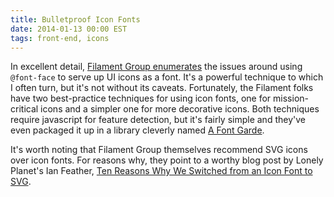 ```yaml
---
title: Bulletproof Icon Fonts
date: 2014-01-13 00:00 EST
tags: front-end, icons
---
```


In excellent detail, [Filament Group enumerates](http://filamentgroup.com/lab/bulletproof_icon_fonts/) the issues around using `@font-face` to serve up UI icons as a font. It's a powerful technique to which I often turn, but it's not without its caveats. Fortunately, the Filament folks have two best-practice techniques for using icon fonts, one for mission-critical icons and a simpler one for more decorative icons. Both techniques require javascript for feature detection, but it's fairly simple and they've even packaged it up in a library cleverly named [A Font Garde][1].

<!--more-->

It's worth noting that Filament Group themselves recommend SVG icons over icon fonts. For reasons why, they point to a worthy blog post by Lonely Planet's Ian Feather, [Ten Reasons Why We Switched from an Icon Font to SVG][2].

 [1]: https://github.com/filamentgroup/a-font-garde
 [2]: http://ianfeather.co.uk/ten-reasons-we-switched-from-an-icon-font-to-svg/
